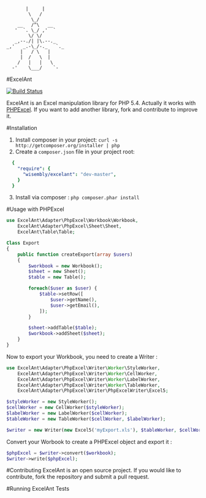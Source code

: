            |     |
            \   /
             \_/
        __   /^\   __
       '  `. \_/ ,'  `
            \/ \/
       _,--./| |\.--._
    _,'   _.-\_/-._   `._
         |   / \   |
         |  /   \  |
        /   |   |   \
      -'    \___/    `-

#ExcelAnt

[![Build Status](https://travis-ci.org/Wisembly/ExcelAnt.png?branch=master)](https://travis-ci.org/Wisembly/ExcelAnt)

ExcelAnt is an Excel manipulation library for PHP 5.4. Actually it works with [PHPExcel](https://github.com/PHPOffice/PHPExcel).
If you want to add another library, fork and contribute to improve it.

#Installation

1. Install composer in your project: `curl -s http://getcomposer.org/installer | php`
2. Create a `composer.json` file in your project root:

```yml
  {
    "require": {
      "wisembly/excelant": "dev-master",
    }
  }
```

3. Install via composer : `php composer.phar install`

#Usage with PHPExcel

```php
use ExcelAnt\Adapter\PhpExcel\Workbook\Workbook,
    ExcelAnt\Adapter\PhpExcel\Sheet\Sheet,
    ExcelAnt\Table\Table;

Class Export
{
    public function createExport(array $users)
    {
        $workbook = new Workbook();
        $sheet = new Sheet();
        $table = new Table();

        foreach($user as $user) {
            $table->setRow([
                $user->getName(),
                $user->getEmail(),
            ]);
        }

        $sheet->addTable($table);
        $workbook->addSheet($sheet);
    }
}
```

Now to export your Workbook, you need to create a Writer :

```php
use ExcelAnt\Adapter\PhpExcel\Writer\Worker\StyleWorker,
    ExcelAnt\Adapter\PhpExcel\Writer\Worker\CellWorker,
    ExcelAnt\Adapter\PhpExcel\Writer\Worker\LabelWorker,
    ExcelAnt\Adapter\PhpExcel\Writer\Worker\TableWorker,
    ExcelAnt\Adapter\PhpExcel\Writer\PhpExcelWriter\Excel5;

$styleWorker = new StyleWorker();
$cellWorker = new CellWorker($styleWorker);
$labelWorker = new LabelWorker($cellWorker);
$tableWorker = new TableWorker($cellWorker, $labelWorker);

$writer = new Writer(new Excel5('myExport.xls'), $tableWorker, $cellWorker, $styleWorker);
```

Convert your Worbook to create a PHPExcel object and export it :

```php
$phpExcel = $writer->convert($workbook);
$writer->write($phpExcel);
```

#Contributing
ExcelAnt is an open source project. If you would like to contribute, fork the repository and submit a pull request.

#Running ExcelAnt Tests